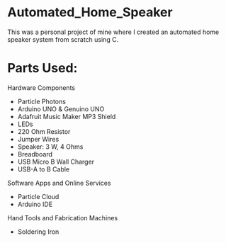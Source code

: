 # Automated_Home_Speaker
This was a personal project of mine where I created an automated home speaker system from scratch using C. 

# Parts Used:
Hardware Components
- Particle Photons
- Arduino UNO & Genuino UNO
- Adafruit Music Maker MP3 Shield
- LEDs
- 220 Ohm Resistor
- Jumper Wires 
- Speaker: 3 W, 4 Ohms
- Breadboard
- USB Micro B Wall Charger
- USB-A to B Cable

Software Apps and Online Services
- Particle Cloud
- Arduino IDE

Hand Tools and Fabrication Machines
- Soldering Iron






